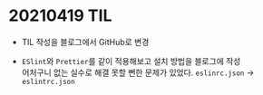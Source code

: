 # 20210419 TIL
- TIL 작성을 블로그에서 GitHub로 변경

- `ESlint`와 `Prettier`를 같이 적용해보고 설치 방법을 블로그에 작성<br>
어처구니 없는 실수로 해결 못할 뻔한 문제가 있었다. `eslinrc.json` -> `eslintrc.json`

